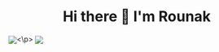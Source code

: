 <h1 align="center"> Hi there 👋 I'm Rounak </h1>
<br\>
 

<p><img align="center" src="https://github-readme-stats.vercel.app/api?username=RounakNeogy&show_icons=true&theme=radical"><\p>
<img align="center" src="https://github-readme-streak-stats.herokuapp.com/?user=RounakNeogy&show_icons=true&theme=tokyonight_duo">
